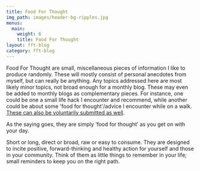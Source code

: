 ```yaml
---
title: Food For Thought
img_path: images/header-bg-ripples.jpg
menus:
  main:
    weight: 6
    title: Food For Thought
layout: fft-blog
category: fft-blog
---
```


Food For Thought are small, miscellaneous pieces of information I like to produce randomly. These will mostly consist of personal anecdotes from myself, but can really be anything. Any topics addressed here are most likely minor topics, not broad enough for a monthly blog. These may even be added to monthly blogs as complementary pieces. For instance, one could be one a small life hack I encounter and recommend, while another could be about some 'food for thought'/advice I encounter while on a walk. [These can also be voluntarily submitted as well](mailto:lachlan.querzoli@gmail.com).

As the saying goes, they are simply ‘food for thought’ as you get on with your day.

Short or long, direct or broad, raw or easy to consume. They are designed to incite positive, forward-thinking and healthy action for yourself and those in your community. Think of them as little things to remember in your life; small reminders to keep you on the right path.
